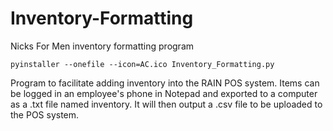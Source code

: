 # Inventory-Formatting
Nicks For Men inventory formatting program

`pyinstaller --onefile --icon=AC.ico Inventory_Formatting.py`

Program to facilitate adding inventory into the RAIN POS system. Items can be logged in an employee's phone in Notepad and exported to a computer as a .txt file named inventory. It will then output a .csv file to be uploaded to the POS system.
